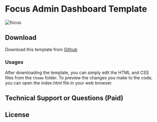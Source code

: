 # Focus Admin Dashboard Template

![focus](https://demo.themefisher.com/thumbnails/focus.png)

<!-- download -->
## Download

Download this template from [Github](https://github.com/themefisher/focus/archive/main.zip)

<!-- installation -->
### Usages

After downloading the template, you can simply edit the HTML and CSS files from the `theme` folder. To preview the changes you make to the code, you can open the index.html file in your web browser.

<!-- support -->
## Technical Support or Questions (Paid)


<!-- licence -->
## License
